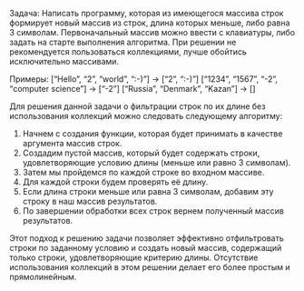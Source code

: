Задача: Написать программу, которая из имеющегося массива строк формирует новый массив из строк, длина которых меньше, либо равна 3 символам. Первоначальный массив можно ввести с клавиатуры, либо задать на старте выполнения алгоритма. При решении не рекомендуется пользоваться коллекциями, лучше обойтись исключительно массивами.

Примеры:
[“Hello”, “2”, “world”, “:-)”] → [“2”, “:-)”]
[“1234”, “1567”, “-2”, “computer science”] → [“-2”]
[“Russia”, “Denmark”, “Kazan”] → []


Для решения данной задачи о фильтрации строк по их длине без использования коллекций можно следовать следующему алгоритму:

1. Начнем с создания функции, которая будет принимать в качестве аргумента массив строк.
2. Создадим пустой массив, который будет содержать строки, удовлетворяющие условию длины (меньше или равно 3 символам).
3. Затем мы пройдемся по каждой строке во входном массиве.
4. Для каждой строки будем проверять её длину.
5. Если длина строки меньше или равна 3 символам, добавим эту строку в наш массив результатов.
6. По завершении обработки всех строк вернем полученный массив результатов.

Этот подход к решению задачи позволяет эффективно отфильтровать строки по заданному условию и создать новый массив, содержащий только строки, удовлетворяющие критерию длины. Отсутствие использования коллекций в этом решении делает его более простым и прямолинейным.

